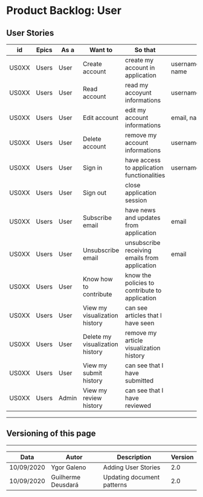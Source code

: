 # Product Backlog: User

## User Stories

|    id| Epics|  As a|                         Want to|                                        So that|                         Comment|Points|Priority|
|------|------|------|--------------------------------|-----------------------------------------------|--------------------------------|------|--------|
| US0XX| Users|  User|                  Create account|               create my account in application| username, email, password, name|  ?   |  Must  |
| US0XX| Users|  User|                    Read account|                  read my accoyunt informations|    username,email,password,name|  ?   | Should |
| US0XX| Users|  User|                    Edit account|                   edit my account informations|           email, name, password|  ?   | Should |
| US0XX| Users|  User|                  Delete account|                 remove my account informations|       username, email, password|  ?   | Should |
| US0XX| Users|  User|                         Sign in|     have access to application functionalities|         username,email,password|  ?   |  Must  |
| US0XX| Users|  User|                        Sign out|                      close application session|                                |  ?   |  Must  |
| US0XX| Users|  User|                 Subscribe email|         have news and updates from application|                           email|  ?   | Could  |
| US0XX| Users|  User|               Unsubscribe email|  unsubscribe receiving emails from application|                           email|  ?   | Could  |
| US0XX| Users|  User|          Know how to contribute| know the policies to contribute to application|                                |  ?   | Should |
| US0XX| Users|  User|   View my visualization history|             can see articles that I have seen |                                |  ?   | Would  |
| US0XX| Users|  User| Delete my visualization history|        remove my article visualization history|                                |  ?   | Would  |
| US0XX| Users|  User|          View my submit history|                  can see that I have submitted|                                |  ?   | Would  |
| US0XX| Users| Admin|          View my review history|                   can see that I have reviewed|                                |  ?   | Would  |

---

## Versioning of this page
---

| Data | Autor | Description | Version |
|------|-------|-----------|--------|
| 10/09/2020 | Ygor Galeno | Adding User Stories | 2.0 |
| 10/09/2020 | Guilherme Deusdará | Updating document patterns | 2.0 |